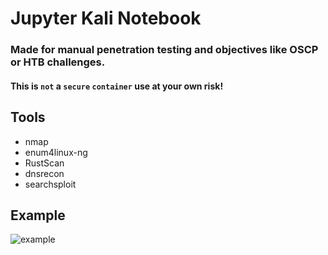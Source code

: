 # Jupyter Kali Notebook
### Made for manual penetration testing and objectives like OSCP or HTB challenges.
#### This is `not` a `secure` `container` use at your own risk!

## Tools
- nmap
- enum4linux-ng
- RustScan
- dnsrecon
- searchsploit

## Example
![example](https://user-images.githubusercontent.com/88941079/226449705-6d7f5186-e0e4-4ff9-818c-ff02ce74b45c.png)
